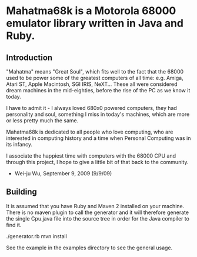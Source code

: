 # Mahatma68k is a Motorola 68000 emulator library written in Java and Ruby.

## Introduction

"Mahatma" means "Great Soul", which fits well to the fact that the 68000
used to be power some of the greatest computers of all time: e.g.
Amiga, Atari ST, Apple Macintosh, SGI IRIS, NeXT... These all were
considered dream machines in the mid-eighties, before the rise of the
PC as we know it today.

I have to admit it - I always loved 680x0 powered computers, they had
personality and soul, something I miss in today's machines, which
are more or less pretty much the same.

Mahatma68k is dedicated to all people who love computing, who are interested
in computing history and a time when Personal Computing was in its
infancy.

I associate the happiest time with computers with the 68000 CPU and
through this project, I hope to give a little bit of that back to the
community.

- Wei-ju Wu, September 9, 2009 (9/9/09)

## Building

It is assumed that you have Ruby and Maven 2 installed on your machine.
There is no maven plugin to call the generator and it will therefore
generate the single Cpu.java file into the source tree in order for the
Java compiler to find it.

./generator.rb
mvn install

See the example in the examples directory to see the general usage.
